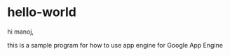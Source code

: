 # hello-world


hi manoj,

this is a sample program for how to use app engine for Google App Engine
